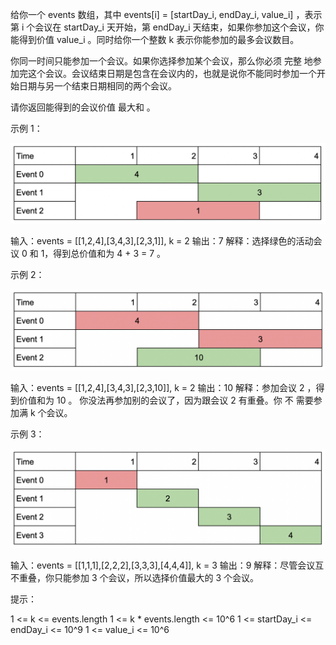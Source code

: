 给你一个 events 数组，其中 events[i] = [startDay_i, endDay_i, value_i] ，表示第 i 个会议在 startDay_i 天开始，第 endDay_i
天结束，如果你参加这个会议，你能得到价值 value_i 。同时给你一个整数 k 表示你能参加的最多会议数目。

你同一时间只能参加一个会议。如果你选择参加某个会议，那么你必须 完整
地参加完这个会议。会议结束日期是包含在会议内的，也就是说你不能同时参加一个开始日期与另一个结束日期相同的两个会议。

请你返回能得到的会议价值 最大和 。

示例 1：

![img.png](img.png)

输入：events = [[1,2,4],[3,4,3],[2,3,1]], k = 2
输出：7
解释：选择绿色的活动会议 0 和 1，得到总价值和为 4 + 3 = 7 。

示例 2：

![img_1.png](img_1.png)

输入：events = [[1,2,4],[3,4,3],[2,3,10]], k = 2
输出：10
解释：参加会议 2 ，得到价值和为 10 。
你没法再参加别的会议了，因为跟会议 2 有重叠。你 不 需要参加满 k 个会议。

示例 3：

![img_2.png](img_2.png)

输入：events = [[1,1,1],[2,2,2],[3,3,3],[4,4,4]], k = 3
输出：9
解释：尽管会议互不重叠，你只能参加 3 个会议，所以选择价值最大的 3 个会议。

提示：

1 <= k <= events.length
1 <= k * events.length <= 10^6
1 <= startDay_i <= endDay_i <= 10^9
1 <= value_i <= 10^6
